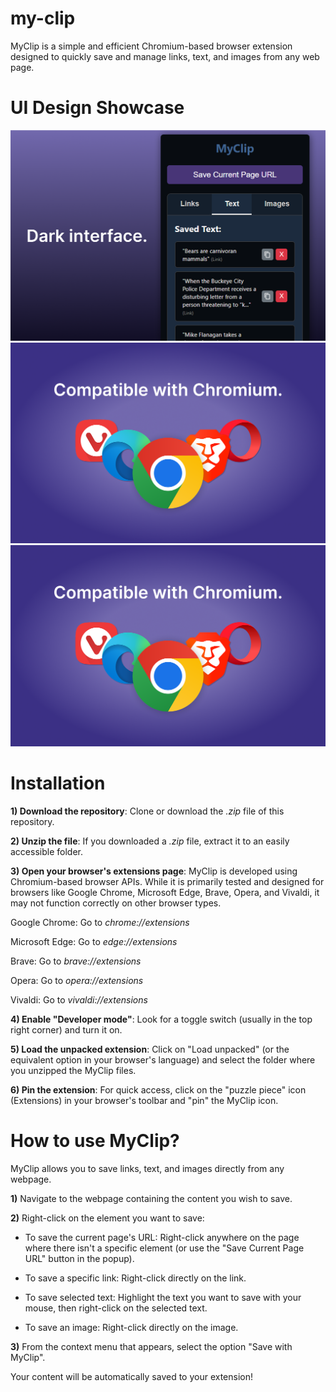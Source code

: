 # my-clip
MyClip is a simple and efficient Chromium-based browser extension designed to quickly save and manage links, text, and images from any web page.

# UI Design Showcase

![Screenshot 1 - MyClip Dark Interface](images/image1.png)
![Screenshot 2 - MyClip Chromium Compatibility](images/image2.png)
![Screenshot 2 - Your saved content, organized by type.](images/image2.png)

# Installation
**1) Download the repository**: Clone or download the *.zip* file of this repository.

**2) Unzip the file**: If you downloaded a *.zip* file, extract it to an easily accessible folder.

**3) Open your browser's extensions page**:
MyClip is developed using Chromium-based browser APIs. While it is primarily tested and designed for browsers like Google Chrome, Microsoft Edge, Brave, Opera, and Vivaldi, it may not function correctly on other browser types.

Google Chrome: Go to *chrome://extensions*

Microsoft Edge: Go to *edge://extensions*

Brave: Go to *brave://extensions*

Opera: Go to *opera://extensions*

Vivaldi: Go to *vivaldi://extensions*

**4) Enable "Developer mode"**: Look for a toggle switch (usually in the top right corner) and turn it on.

**5) Load the unpacked extension**: Click on "Load unpacked" (or the equivalent option in your browser's language) and select the folder where you unzipped the MyClip files.

**6) Pin the extension**: For quick access, click on the "puzzle piece" icon (Extensions) in your browser's toolbar and "pin" the MyClip icon.

# How to use MyClip?
MyClip allows you to save links, text, and images directly from any webpage.

**1)** Navigate to the webpage containing the content you wish to save.

**2)** Right-click on the element you want to save:
 * To save the current page's URL: Right-click anywhere on the page where there isn't a specific element (or use the "Save Current Page URL" button in the popup).

 * To save a specific link: Right-click directly on the link.

 * To save selected text: Highlight the text you want to save with your mouse, then right-click on the selected text.

 * To save an image: Right-click directly on the image.

**3)** From the context menu that appears, select the option "Save with MyClip".

Your content will be automatically saved to your extension!
